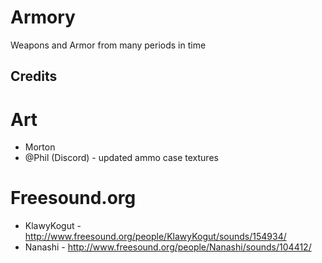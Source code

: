 # Armory
Weapons and Armor from many periods in time



## Credits
# Art
* Morton
* @Phil (Discord) - updated ammo case textures

# Freesound.org
* KlawyKogut        - http://www.freesound.org/people/KlawyKogut/sounds/154934/
* Nanashi           - http://www.freesound.org/people/Nanashi/sounds/104412/